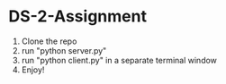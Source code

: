 # DS-2-Assignment

1. Clone the repo
2. run "python server.py"
3. run "python client.py" in a separate terminal window
4. Enjoy!
